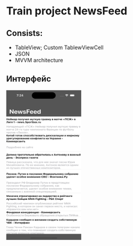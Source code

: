 # Train project NewsFeed

## Consists:

- TableView; Custom TablewViewCell
- JSON
- MVVM architecture

## Интерфейс

<img src="https://github.com/r-baranovskiy/Studying/blob/main/UIKit/NewsFeed/NewsFeedInterface.png" width="200" height="400">






